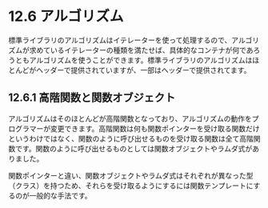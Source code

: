 # 12.6 アルゴリズム
標準ライブラリのアルゴリズムはイテレーターを使って処理するので、アルゴリズムが求めているイテレーターの種類を満たせば、具体的なコンテナが何であろうともアルゴリズムを使うことができます。標準ライブラリのアルゴリズムはほとんどが<algorithm>ヘッダーで提供されていますが、一部は<numeric>ヘッダーで提供されてます。

## 12.6.1 高階関数と関数オブジェクト
アルゴリズムはそのほとんどが高階関数となっており、アルゴリズムの動作をプログラマーが変更できます。高階関数は何も関数ポインターを受け取る関数だけというわけではなく、関数のように呼び出せるものを受け取る関数は全て高階関数です。関数のように呼び出せるものとしては関数オブジェクトやラムダ式がありました。

関数ポインターと違い、関数オブジェクトやラムダ式はそれぞれが異なった型（クラス）を持つため、それらを受け取るようにするには関数テンプレートにするのが一般的な手法です。
